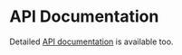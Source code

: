 # API Documentation

Detailed [API documentation](https://phpgeo.marcusjaschen.de/api/) is available too.
